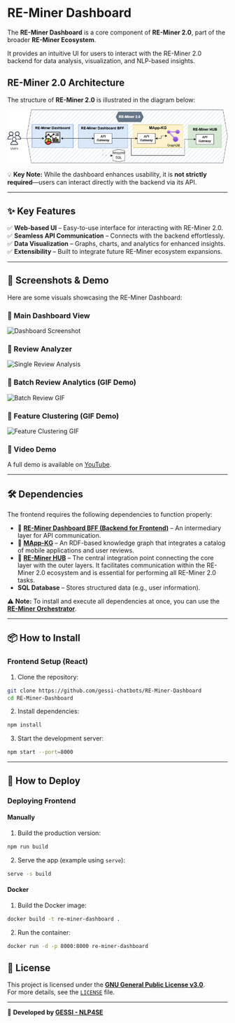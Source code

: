 # RE-Miner Dashboard

The **RE-Miner Dashboard** is a core component of **RE-Miner 2.0**, part of the broader **RE-Miner Ecosystem**. 

It provides an intuitive UI for users to interact with the RE-Miner 2.0 backend for data analysis, visualization, and NLP-based insights.

## RE-Miner 2.0 Architecture

The structure of **RE-Miner 2.0** is illustrated in the diagram below:

![RE-Miner-2.0](src/assets/static/images/RE-Miner-2.0.png)


💡 **Key Note:** While the dashboard enhances usability, it is **not strictly required**—users can interact directly with the backend via its API.

---

## ✨ Key Features

✅ **Web-based UI** – Easy-to-use interface for interacting with RE-Miner 2.0.  
✅ **Seamless API Communication** – Connects with the backend effortlessly.  
✅ **Data Visualization** – Graphs, charts, and analytics for enhanced insights.  
✅ **Extensibility** – Built to integrate future RE-Miner ecosystem expansions.

---

## 📸 Screenshots & Demo

Here are some visuals showcasing the RE-Miner Dashboard:

### 🔹 Main Dashboard View
![Dashboard Screenshot](screenshots/dashboard-screenshot.png)

### 🔹 Review Analyzer
![Single Review Analysis](screenshots/single-review-analysis.png)

### 🔹 Batch Review Analytics (GIF Demo)
![Batch Review GIF](screenshots/batch-review-demo.gif)

### 🔹 Feature Clustering (GIF Demo)
![Feature Clustering GIF](screenshots/batch-review-demo.gif)

### 🎥 Video Demo
A full demo is available on [YouTube](https://www.youtube.com/watch?v=a11bHSCYqqM).

---
## 🛠 Dependencies
The frontend requires the following dependencies to function properly:

- 🔗 **[RE-Miner Dashboard BFF (Backend for Frontend)](https://github.com/gessi-chatbots/RE-Miner-Dashboard-BFF)** – An intermediary layer for API communication.
- 🔗 **[MApp-KG](https://github.com/gessi-chatbots/app_data_repository)** – An RDF-based knowledge graph that integrates a catalog of mobile applications and user reviews.
- 🔗 **[RE-Miner HUB](https://github.com/gessi-chatbots/RE-Miner-Hub)** – The central integration point connecting the core layer with the outer layers. It facilitates communication within the RE-Miner 2.0 ecosystem and is essential for performing all RE-Miner 2.0 tasks.
- **SQL Database** – Stores structured data (e.g., user information).

⚠ **Note:** To install and execute all dependencies at once, you can use the **[RE-Miner Orchestrator](https://github.com/gessi-chatbots/RE-Miner-Orchestrator)**.

---

## 📦 How to Install

### Frontend Setup (React)

1. Clone the repository:
```bash
git clone https://github.com/gessi-chatbots/RE-Miner-Dashboard
cd RE-Miner-Dashboard
```
2. Install dependencies:
```bash
npm install
```
3. Start the development server:
```bash
npm start --port=8000
```
---

## 🚀 How to Deploy

### Deploying Frontend
#### Manually
1. Build the production version:
```bash
npm run build
```
2. Serve the app (example using `serve`):
```bash
serve -s build
```
#### Docker
1. Build the Docker image:
```bash
docker build -t re-miner-dashboard .
```
2. Run the container:
```bash
docker run -d -p 8000:8000 re-miner-dashboard
```

## 📜 License

This project is licensed under the **[GNU General Public License v3.0](https://www.gnu.org/licenses/gpl-3.0.html)**.  
For more details, see the [`LICENSE`](LICENSE) file.

---

🔗 **Developed by [GESSI - NLP4SE](https://gessi.upc.edu/en/research-areas/nlp4se)**  
